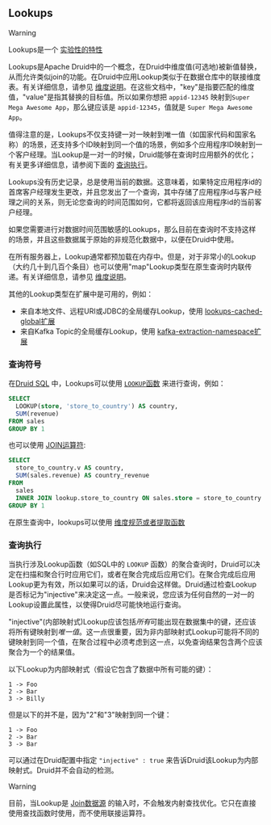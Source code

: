 <!-- toc -->
## Lookups

> [!WARNING]
> Lookups是一个 [实验性的特性](../Development/experimental.md)

Lookups是Apache Druid中的一个概念，在Druid中维度值(可选地)被新值替换，从而允许类似join的功能。在Druid中应用Lookup类似于在数据仓库中的联接维度表。有关详细信息，请参见 [维度说明](querydimensions.md)。在这些文档中，"key"是指要匹配的维度值，"value"是指其替换的目标值。所以如果你想把 `appid-12345` 映射到`Super Mega Awesome App`，那么键应该是 `appid-12345`，值就是 `Super Mega Awesome App`。

值得注意的是，Lookups不仅支持键一对一映射到唯一值（如国家代码和国家名称）的场景，还支持多个ID映射到同一个值的场景，例如多个应用程序ID映射到一个客户经理。当Lookup是一对一的时候，Druid能够在查询时应用额外的优化；有关更多详细信息，请参阅下面的 [查询执行](#查询执行)。

Lookups没有历史记录，总是使用当前的数据。这意味着，如果特定应用程序id的首席客户经理发生更改，并且您发出了一个查询，其中存储了应用程序id与客户经理之间的关系，则无论您查询的时间范围如何，它都将返回该应用程序id的当前客户经理。

如果您需要进行对数据时间范围敏感的Lookups，那么目前在查询时不支持这样的场景，并且这些数据属于原始的非规范化数据中，以便在Druid中使用。

在所有服务器上，Lookup通常都预加载在内存中。但是，对于非常小的Lookup（大约几十到几百个条目）也可以使用"map"Lookup类型在原生查询时内联传递。有关详细信息，请参见 [维度说明](querydimensions.md)。

其他的Lookup类型在扩展中是可用的，例如：
* 来自本地文件、远程URI或JDBC的全局缓存Lookup，使用 [lookups-cached-global扩展](../Configuration/core-ext/lookups-cached-global.md)
* 来自Kafka Topic的全局缓存Lookup，使用 [ kafka-extraction-namespace扩展](../Configuration/core-ext/kafka-extraction-namespace.md)

### 查询符号

在[Druid SQL](druidsql.md) 中，Lookups可以使用 [`LOOKUP`函数](druidsql.md#字符串函数) 来进行查询，例如：

```sql
SELECT
  LOOKUP(store, 'store_to_country') AS country,
  SUM(revenue)
FROM sales
GROUP BY 1
```

也可以使用 [JOIN运算符](datasource.md#join):

```sql
SELECT
  store_to_country.v AS country,
  SUM(sales.revenue) AS country_revenue
FROM
  sales
  INNER JOIN lookup.store_to_country ON sales.store = store_to_country.k
GROUP BY 1
```

在原生查询中，lookups可以使用 [维度规范或者提取函数](querydimensions.md)

### 查询执行

当执行涉及Lookup函数（如SQL中的 `LOOKUP` 函数）的聚合查询时，Druid可以决定在扫描和聚合行时应用它们，或者在聚合完成后应用它们。在聚合完成后应用Lookup更为有效，所以如果可以的话，Druid会这样做。Druid通过检查Lookup是否标记为"injective"来决定这一点。一般来说，您应该为任何自然的一对一的Lookup设置此属性，以使得Druid尽可能快地运行查询。

"injective"(内部映射式)Lookup应该包括*所有*可能出现在数据集中的键，还应该将所有键映射到*唯一值*。这一点很重要，因为非内部映射式Lookup可能将不同的键映射到同一个值，在聚合过程中必须考虑到这一点，以免查询结果包含两个应该聚合为一个的结果值。

以下Lookup为内部映射式（假设它包含了数据中所有可能的键）：
```
1 -> Foo
2 -> Bar
3 -> Billy
```

但是以下的并不是，因为"2"和"3"映射到同一个键：

```
1 -> Foo
2 -> Bar
3 -> Bar
```

可以通过在Druid配置中指定 `"injective" : true` 来告诉Druid该Lookup为内部映射式。Druid并不会自动的检测。

> [!WARNING]
> 目前，当Lookup是 [Join数据源](datasource.md#join) 的输入时，不会触发内射查找优化。它只在直接使用查找函数时使用，而不使用联接运算符。